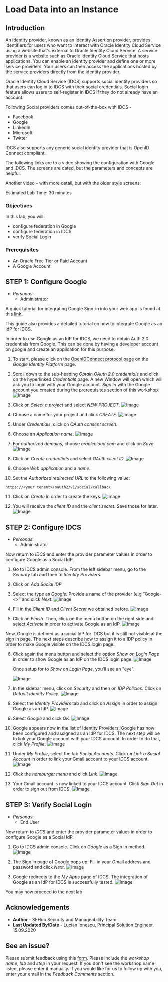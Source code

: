 # Load Data into an Instance

## Introduction

An identity provider, known as an Identity Assertion provider, provides identifiers for users who want to interact with Oracle Identity Cloud Service using a website that's external to Oracle Identity Cloud Service. A service provider is a website such as Oracle Identity Cloud Service that hosts applications. You can enable an identity provider and define one or more service providers. Your users can then access the applications hosted by the service providers directly from the identity provider.

Oracle Identity Cloud Service (IDCS) supports social identity providers so that users can log in to IDCS with their social credentials. Social login feature allows users to self-register in IDCS if they do not already have an account.


Following Social providers comes out-of-the-box with IDCS -
* Facebook
* Google
* LinkedIn
* Microsoft
* Twitter

IDCS also supports any generic social identity provider that is OpenID Connect compliant.

The following links are to a video showing the configuration with Google and IDCS.  The screens are dated, but the parameters and concepts are helpful.

[](youtube:-OwFAGJw3vo)

Another video – with more detail, but with the older style screens:

[](youtube:JU8ArDvzWq0)


Estimated Lab Time: 30 minutes

### Objectives

In this lab, you will:
*	configure federation in Google
*	configure federation in IDCS
*	verify Social Login

### Prerequisites

* An Oracle Free Tier or Paid Account
* A Google Account

## **STEP 1**: Configure Google

* *Personas*:
    - Administrator

A quick tutorial for integrating Google Sign-in into your web app is found at this [link](https://developers.google.com/identity/sign-in/web/sign-in).

This guide also provides a detailed tutorial on how to integrate Google as an IdP for IDCS.

In order to use Google as an IdP for IDCS, we need to obtain Auth 2.0 credentials from Google. This can be done by having a developer account on google and create an application for this purpose.


1.	To start, please click on the [OpenIDConnect protocol page](https://developers.google.com/identity/protocols/OpenIDConnect) on the *Google Identity Platform* page.

2.	Scroll down to the sub-heading *Obtain OAuth 2.0 credentials* and click on the hyperlinked *Credentials* page. A new Window will open which will ask you to login with your Google account. *Sign in* with the Google account you created during the prerequisites section of this workshop.
    ![Image](images/L3001.png)

3.	Click on *Select a project* and select *NEW PROJECT*.
    ![Image](images/L3002.png)

4.	Choose a name for your project and click *CREATE*.
    ![Image](images/L3003.png)

5.	Under *Credentials*, click on *OAuth consent screen*.

6.	Choose an *Application name*.
    ![Image](images/L3004.png)

7.	For *authorized domains*, choose *oraclecloud.com* and click on *Save*.
    ![Image](images/L3005.png)

8.	Click on *Create credentials* and select *OAuth client ID*.
    ![Image](images/L3006.png)

9.	Choose *Web application* and a *name*.

10.	Set the *Authorized redirected URL* to the following value:

```
https://<your tenant>/oauth2/v1/social/callback
```

11.	Click on *Create* in order to create the keys.
    ![Image](images/L3007.png)

12.	You will receive the *client ID* and the *client secret*. Save those for later.
    ![Image](images/L3008.png)


## **STEP 2:** Configure IDCS

* *Personas*:
    - Administrator

Now return to *IDCS* and enter the provider parameter values in order to configure Google as a Social IdP.

1.	Go to IDCS admin console. From the left sidebar menu, go to the *Security* tab and then to *Identity Providers*.

2.	Click on *Add Social IDP*

3.	Select the type as *Google*. Provide a name of the provider (e.g “Google-<<student name>>” and click *Next*.
    ![Image](images/L3009.png)

4.	Fill in the *Client ID* and *Client Secret* we obtained before.
    ![Image](images/L3010.png)

5.	Click on *Finish*. Then, click on the menu button on the right side and select *Activate* in order to activate Google as an IdP.
    ![Image](images/L3011.png)

Now, Google is defined as a social IdP for IDCS but it is still not visible at the sign in page. The next steps describe how to assign it to a IDP policy in order to make Google visible on the IDCS login page.

6.	Click again the menu button and select the option *Show on Login Page* in order to show Google as an IdP on the IDCS login page.
    ![Image](images/L3012.png)

    Once setup for to *Show on Login Page*, you’ll see an "eye".

    ![Image](images/L3013.png)

7.	In the sidebar menu, click on *Security* and then on *IDP Policies*. Click on *Default Identity Policy*.
    ![Image](images/L3014.png)

8.	Select the *Identity Providers* tab and click on *Assign* in order to assign Google as an IdP.
    ![Image](images/L3015.png)

9.	Select *Google* and click *OK*.
    ![Image](images/L3016.png)

10.	Google appears now in the list of Identity Providers. Google has now been configured and assigned as an IdP for IDCS. The next step will be to link your Google account with your IDCS account. In order to do that, click *My Profile*.
    ![Image](images/L3017.png)

11.	Under *My Profile*, select the tab *Social Accounts*. Click on *Link a Social Account* in order to link your Gmail account to your IDCS account.
    ![Image](images/L3018.png)

12.	Click the *hamburger menu* and click *Link*.
    ![Image](images/L3019.png)

13.	Your Gmail account is now linked to your IDCS account. Click *Sign Out* in order to sign out from IDCS.
    ![Image](images/L3020.png)

## **STEP 3:** Verify Social Login

* *Personas*:
    - End User

Now return to *IDCS* and enter the provider parameter values in order to configure Google as a Social IdP.

1.	Go to IDCS admin console. Click on *Google* as a Sign In method.
    ![Image](images/L3021.png)

2.	The Sign in page of Google pops up. Fill in your Gmail address and password and click *Next*.
    ![Image](images/L3022.png)

3. Google redirects to the *My Apps* page of IDCS. The integration of Google as an IdP for IDCS is successfully tested.
    ![Image](images/L3023.png)


You may now proceed to the next lab

## Acknowledgements
* **Author** - SEHub Security and Manageability Team
* **Last Updated By/Date** - Lucian Ionescu, Principal Solution Engineer, 15.09.2020

## See an issue?
Please submit feedback using this [form](https://apexapps.oracle.com/pls/apex/f?p=133:1:::::P1_FEEDBACK:1). Please include the *workshop name*, *lab* and *step* in your request.  If you don't see the workshop name listed, please enter it manually. If you would like for us to follow up with you, enter your email in the *Feedback Comments* section.
